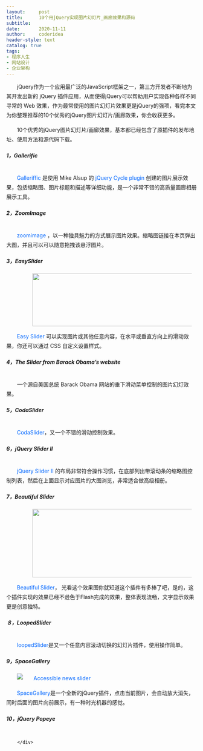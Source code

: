 ```yaml
---
layout:     post
title:      10个用jQuery实现图片幻灯片_画廊效果和源码
subtitle:   
date:       2020-11-11
author:     coderidea
header-style: text
catalog: true
tags:
- 程序人生
- 网站设计
- 企业架构
--- 
```

<div class="postBody">
			<div id="cnblogs_post_body" class="blogpost-body"><p></p>
<p style="text-indent:2em;line-height:25px;">jQuery作为一个应用最广泛的JavaScript框架之一，第三方开发者不断地为其开发出新的 jQuery 插件应用，从而使得jQuery可以帮助用户实现各种各样不同寻常的 Web 效果，作为最常使用的图片幻灯片效果更是jQuery的强项，看完本文为你整理推荐的10个优秀的jQuery图片幻灯片/画廊效果，你会收获更多。</p>
<p style="text-indent:2em;line-height:25px;">10个优秀的jQuery图片幻灯片/画廊效果，基本都已经包含了原插件的发布地址、使用方法和源代码下载。</p>
<h5>1，Gallerific</h5>
<p align="center" style="text-indent:2em;line-height:25px;"><a href="http://www.twospy.com/galleriffic/index.html" style="color:#0066ff;text-decoration:none;"><strong><img alt="" src="http://www.websbook.com/upimg/allimg/090509/0615280.png" style="border-width:0px;" /></strong></a></p>
<p style="text-indent:2em;line-height:25px;"><a href="http://www.twospy.com/galleriffic/index.html" style="color:#0066ff;text-decoration:none;">Galleriffic</a> 是使用 Mike Alsup 的 <a href="http://www.bbon.cn/2009/05/jQuery%20Cycle%20plugin" style="color:#0066ff;text-decoration:none;">jQuery Cycle plugin</a> 创建的图片展示效果，包括缩略图、图片标题和描述等详细功能，是一个非常不错的高质量画廊相册展示工具。</p>
<h5>2，ZoomImage</h5>
<p style="text-indent:2em;line-height:25px;"><a href="http://hotajax.org/jquery/photos-other-plugins/554-zoomimage-jquery-plugin.html" style="color:#0066ff;text-decoration:none;"><img alt="" src="http://www.websbook.com/upimg/allimg/090509/0615281.png" style="margin-left:auto;border-width:0px;" /></a></p>
<p style="text-indent:2em;line-height:25px;"><a href="http://hotajax.org/jquery/photos-other-plugins/554-zoomimage-jquery-plugin.html" style="color:#0066ff;text-decoration:none;">zoomimage</a> ，以一种独具魅力的方式展示图片效果。缩略图链接在本页弹出大图，并且可以可以随意拖拽该悬浮图片。</p>
<h5>3，EasySlider</h5>
<p align="center" style="text-indent:2em;line-height:25px;"><a href="http://cssglobe.com/post/4004/easy-slider-15-the-easiest-jquery-plugin-for-sliding" style="color:#0066ff;text-decoration:none;"><strong><img height="140" alt="" width="450" src="http://www.websbook.com/upimg/allimg/090509/0615282.png" style="border-width:0px;" /></strong></a></p>
<p style="text-indent:2em;line-height:25px;"><a href="http://cssglobe.com/post/4004/easy-slider-15-the-easiest-jquery-plugin-for-sliding" style="color:#0066ff;text-decoration:none;">Easy Slider</a> 可以实现图片或其他任意内容，在水平或垂直方向上的滑动效果，你还可以通过 CSS 自定义设置样式。</p>
<h5>4，The Slider from Barack Obama’s website</h5>
<p align="center" style="text-indent:2em;line-height:25px;"><a href="http://devthought.com/barackslideshow-an-elegant-lightweight-slideshow-script/" style="color:#0066ff;text-decoration:none;"><img alt="" src="http://www.websbook.com/upimg/allimg/090509/0615283.jpg" style="border-width:0px;" /></a></p>
<p style="text-indent:2em;line-height:25px;">一个源自美国总统 Barack Obama 网站的垂下滑动菜单控制的图片幻灯效果。</p>
<h5>5，CodaSlider</h5>
<p align="center" style="text-indent:2em;line-height:25px;"><a href="http://www.ndoherty.com/blog/2007/09/15/introducing-coda-slider/" style="color:#0066ff;text-decoration:none;"><img alt="" src="http://www.websbook.com/upimg/allimg/090509/0615284.png" style="border-width:0px;" /></a></p>
<p style="text-indent:2em;line-height:25px;"><a href="http://www.ndoherty.com/blog/2007/09/15/introducing-coda-slider/" style="color:#0066ff;text-decoration:none;">CodaSlider</a>，又一个不错的滑动控制效果。</p>
<h5>6，jQuery Slider II</h5>
<p align="center" style="text-indent:2em;line-height:25px;"><a href="http://benjaminsterling.com/jquery-jqgalviewii-photo-gallery/" style="color:#0066ff;text-decoration:none;"><img alt="" src="http://www.websbook.com/upimg/allimg/090509/0615285.jpg" style="border-width:0px;" /></a></p>
<p style="text-indent:2em;line-height:25px;"><a href="http://benjaminsterling.com/jquery-jqgalviewii-photo-gallery/" style="color:#0066ff;text-decoration:none;">jQuery Slider II</a> 的布局非常符合操作习惯，在底部列出带滚动条的缩略图控制列表，然后在上面显示对应图片的大图浏览，非常适合做高级相册。</p>
<h5>7，Beautiful Slider</h5>
<p align="center" style="text-indent:2em;line-height:25px;"><a href="http://dreamcss.blogspot.com/2009/04/create-beautiful-jquery-sliders.html" style="color:#0066ff;text-decoration:none;"><strong><img height="181" alt="" width="450" src="http://www.websbook.com/upimg/allimg/090509/0615286.png?imgmax=800" style="border-width:0px;" /></strong></a></p>
<p style="text-indent:2em;line-height:25px;"><a href="http://dreamcss.blogspot.com/2009/04/create-beautiful-jquery-sliders.html" style="color:#0066ff;text-decoration:none;">Beautiful Slider</a>， 光看这个效果图你就知道这个插件有多棒了吧，是的，这个插件实现的效果已经不逊色于Flash完成的效果，整体表现流畅，文字显示效果更是创意独特。</p>
<h5>８，LoopedSlider</h5>
<p style="text-indent:2em;line-height:25px;"><a href="http://code.google.com/p/loopedslider/" style="color:#0066ff;text-decoration:none;"><img alt="" src="http://www.websbook.com/upimg/allimg/090509/0615287.png" style="margin-left:auto;border-width:0px;" /></a></p>
<p style="text-indent:2em;line-height:25px;"><a href="http://code.google.com/p/loopedslider/" style="color:#0066ff;text-decoration:none;">loopedSlider</a>是又一个任意内容滚动切换的幻灯片插件，使用操作简单。</p>
<h5>9，SpaceGallery</h5>
<p style="text-indent:2em;line-height:25px;"><a href="http://eyecon.ro/spacegallery/" style="color:#0066ff;text-decoration:none;"><img alt="Accessible news slider" src="http://www.websbook.com/upimg/allimg/090509/0615288.png" style="margin-left:auto;border-width:0px;" /></a></p>
<p style="text-indent:2em;line-height:25px;"><a href="http://eyecon.ro/spacegallery/" style="color:#0066ff;text-decoration:none;">SpaceGallery</a>是一个全新的jQuery插件，点击当前图片，会自动放大消失，同时后面的图片向前展示，有一种时光机器的感觉。</p>
<h5>10，jQuery Popeye</h5>
<p style="text-indent:2em;line-height:25px;"><a href="http://plugins.jquery.com/project/popeye" style="color:#0066ff;text-decoration:none;"><img alt="" src="http://www.websbook.com/upimg/allimg/090509/0615289.png" style="margin-left:auto;border-width:0px;" /></a></p>
<h5 style="text-align:left;"></h5>
<p></p></div><div id="MySignature"></div>
<div class="clear"></div>
<div id="blog_post_info_block">
<div id="BlogPostCategory"></div>
<div id="EntryTag"></div>
<div id="blog_post_info">
</div>
<div class="clear"></div>
<div id="post_next_prev"></div>
</div>


		</div>